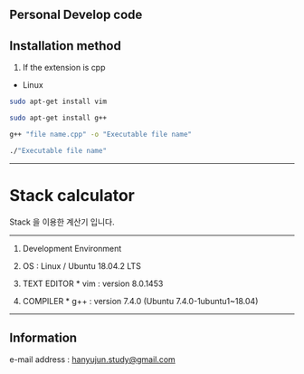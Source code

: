 ## Personal Develop code

## Installation method

1. If the extension is cpp
  * Linux
```bash
sudo apt-get install vim

sudo apt-get install g++

g++ "file name.cpp" -o "Executable file name"

./"Executable file name"
```

---

# Stack calculator

Stack 을 이용한 계산기 입니다.

---

1. Development Environment

  1. OS : Linux / Ubuntu 18.04.2 LTS
  1. TEXT EDITOR
    * vim : version 8.0.1453
  1. COMPILER
    * g++ : version 7.4.0 (Ubuntu 7.4.0-1ubuntu1~18.04)

---

## Information

e-mail address : hanyujun.study@gmail.com
